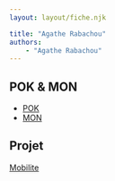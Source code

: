 ```yaml
---
layout: layout/fiche.njk

title: "Agathe Rabachou"
authors:
    - "Agathe Rabachou"
---
```


## POK & MON

* [POK](./pok)
* [MON](./mon)

## Projet

[Mobilite](../_projets/Mobilite)